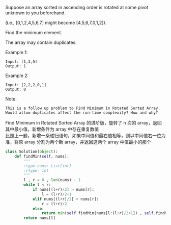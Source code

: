 Suppose an array sorted in ascending order is rotated at some pivot unknown to you beforehand.

(i.e.,  [0,1,2,4,5,6,7] might become  [4,5,6,7,0,1,2]).

Find the minimum element.

The array may contain duplicates.

Example 1:
```
Input: [1,3,5]
Output: 1
```
Example 2:
```
Input: [2,2,2,0,1]
Output: 0
```
Note:
```
This is a follow up problem to Find Minimum in Rotated Sorted Array.
Would allow duplicates affect the run-time complexity? How and why?
```
Find Minimum in Rotated Sorted Array 的进阶版，旋转了 n 次的 array，返回其中最小值，新增条件为 array 中存在重复数值  
比照上一题，新增一条递归语句，如果中间值和最右值相等，则以中间值右一位为准，将原 array 分割为两个新 array，并返回这两个 array 中值最小的那个
```python
class Solution(object):
    def findMin(self, nums):
        """
        :type nums: List[int]
        :rtype: int
        """
        l , r = 0 , len(nums) - 1
        while l < r:
            if nums[(l+r)/2] > nums[r]:
                l = (l+r)/2+1
            elif nums[(l+r)/2] < nums[r]:
                r = (l+r)/2
            else:
                return min(self.findMin(nums[l:(l+r)/2+1]) , self.findMin(nums[(l+r)/2+1:r+1])) ### 比照上一题新增递归语句
        return nums[l]
```

